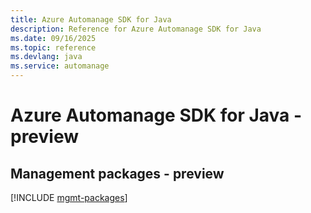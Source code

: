 ```yaml
---
title: Azure Automanage SDK for Java
description: Reference for Azure Automanage SDK for Java
ms.date: 09/16/2025
ms.topic: reference
ms.devlang: java
ms.service: automanage
---
```

# Azure Automanage SDK for Java - preview

## Management packages - preview
[!INCLUDE [mgmt-packages](automanage-mgmt-index.md)]